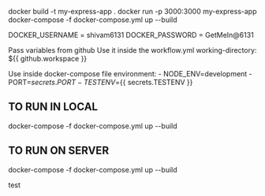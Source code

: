 docker build -t my-express-app .
docker run -p 3000:3000 my-express-app
docker-compose -f docker-compose.yml up --build

DOCKER_USERNAME = shivam6131
DOCKER_PASSWORD = GetMeIn@6131

Pass variables from github 
  Use it inside the workflow.yml
    working-directory: ${{ github.workspace }}

  Use inside docker-compose file 
      environment:
    - NODE_ENV=development
    - PORT=${{ secrets.PORT }}
    - TESTENV=${{ secrets.TESTENV }}


## TO RUN IN LOCAL
docker-compose -f docker-compose.yml up --build

## TO RUN ON SERVER
docker-compose -f docker-compose.yml up --build


test